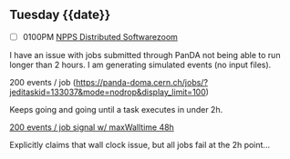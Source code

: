 ## Tuesday {{date}}

- [ ] 0100PM [NPPS Distributed Software](https://docs.google.com/document/d/1L8DAzhCwpVoRM_WptpZFKqJev4-odk4xDl5rDK6JMYs/edit#heading=h.d6jxgv7ina59)[zoom](https://bnl.zoomgov.com/j/16157150845?pwd=NXNqTi9ZWEFBKzYwRXQ5U3NXU1dBZz09)

I have an issue with jobs submitted through PanDA not being able to run longer than 2 hours.  I am generating simulated events (no input files).  

200 events / job  (https://panda-doma.cern.ch/jobs/?jeditaskid=133037&mode=nodrop&display_limit=100)

Keeps going and going until a task executes in under 2h.

[200 events / job signal w/ maxWalltime 48h](https://panda-doma.cern.ch/task/133005/)

Explicitly claims that wall clock issue, but all jobs fail at the 2h point...
